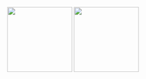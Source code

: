 
<p align="left">
  
<img height="150px" src = "https://github-readme-stats.vercel.app/api?username=ryotaro-tenya0727&show_icons=true&theme=radical" />


<img height="150px" src="https://github-readme-stats.vercel.app/api/top-langs/?username=ryotaro-tenya0727&layout=compact&theme=onedark" />
              
</p>
            

